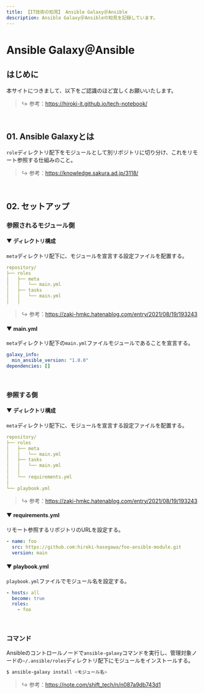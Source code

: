 ```yaml
---
title: 【IT技術の知見】 Ansible Galaxy＠Ansible
description: Ansible Galaxy＠Ansibleの知見を記録しています。
---
```


# Ansible Galaxy＠Ansible

## はじめに

本サイトにつきまして、以下をご認識のほど宜しくお願いいたします。

> ↪️ 参考：https://hiroki-it.github.io/tech-notebook/

<br>

## 01. Ansible Galaxyとは

`role`ディレクトリ配下をモジュールとして別リポジトリに切り分け、これをリモート参照する仕組みのこと。

> ↪️ 参考：https://knowledge.sakura.ad.jp/3118/

<br>

## 02. セットアップ

### 参照されるモジュール側

#### ▼ ディレクトリ構成

`meta`ディレクトリ配下に、モジュールを宣言する設定ファイルを配置する。

```yaml
repository/
├── roles
│   ├── meta
│   │   └── main.yml
│   ├── tasks
│   │   └── main.yml
│   │
```

> ↪️ 参考：https://zaki-hmkc.hatenablog.com/entry/2021/08/19/193243

#### ▼ main.yml

`meta`ディレクトリ配下の`main.yml`ファイルモジュールであることを宣言する。

```yaml
galaxy_info:
  min_ansible_version: "1.0.0"
dependencies: []
```

<br>

### 参照する側

#### ▼ ディレクトリ構成

`meta`ディレクトリ配下に、モジュールを宣言する設定ファイルを配置する。

```yaml
repository/
├── roles
│   ├── meta
│   │   └── main.yml
│   ├── tasks
│   │   └── main.yml
│   │
│   └── requirements.yml
│
└── playbook.yml
```

> ↪️ 参考：https://zaki-hmkc.hatenablog.com/entry/2021/08/19/193243

#### ▼ requirements.yml

リモート参照するリポジトリのURLを設定する。

```yaml
- name: foo
  src: https://github.com:hiroki-hasegawa/foo-ansible-module.git
  version: main
```

#### ▼ playbook.yml

`playbook.yml`ファイルでモジュール名を設定する。

```yaml
- hosts: all
  become: true
  roles:
    - foo
```

<br>

### コマンド

Ansibleのコントロールノードで`ansible-galaxy`コマンドを実行し、管理対象ノードの`~/.ansible/roles`ディレクトリ配下にモジュールをインストールする。

```bash
$ ansible-galaxy install <モジュール名>
```

> ↪️ 参考：https://note.com/shift_tech/n/n087a9db743d1

<br>
